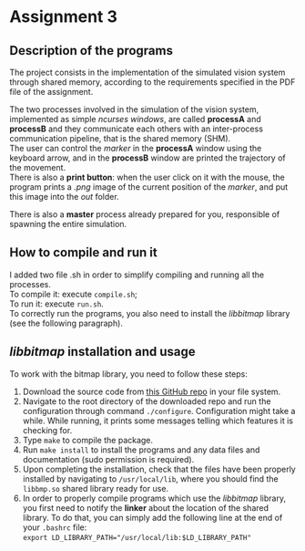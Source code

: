 # Assignment 3

## Description of the programs
The project consists in the implementation of the simulated vision system through shared memory, according to the requirements specified in the PDF file of the assignment.

The two processes involved in the simulation of the vision system, implemented as simple *ncurses windows*, are called **processA** and **processB** and they communicate each others with an inter-process communication pipeline, that is the shared memory (SHM).  
The user can control the *marker* in the **processA** window using the keyboard arrow, and in the **processB** window are printed the trajectory of the movement.  
There is also a **print button**: when the user click on it with the mouse, the program prints a *.png* image of the current position of the *marker*, and put this image into the *out* folder.

There is also a **master** process already prepared for you, responsible of spawning the entire simulation.

## How to compile and run it
I added two file .sh in order to simplify compiling and running all the processes.  
To compile it: execute ```compile.sh```;  
To run it: execute ```run.sh```.  
To correctly run the programs, you also need to install the *libbitmap* library (see the following paragraph).

## *libbitmap* installation and usage
To work with the bitmap library, you need to follow these steps:
1. Download the source code from [this GitHub repo](https://github.com/draekko/libbitmap.git) in your file system.
2. Navigate to the root directory of the downloaded repo and run the configuration through command ```./configure```. Configuration might take a while.  While running, it prints some messages telling which features it is checking for.
3. Type ```make``` to compile the package.
4. Run ```make install``` to install the programs and any data files and documentation (sudo permission is required).
5. Upon completing the installation, check that the files have been properly installed by navigating to ```/usr/local/lib```, where you should find the ```libbmp.so``` shared library ready for use.
6. In order to properly compile programs which use the *libbitmap* library, you first need to notify the **linker** about the location of the shared library. To do that, you can simply add the following line at the end of your ```.bashrc``` file:      
```export LD_LIBRARY_PATH="/usr/local/lib:$LD_LIBRARY_PATH"```
